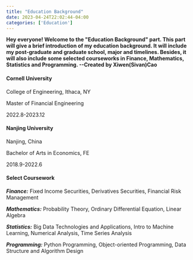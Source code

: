 ```yaml
---
title: "Education Background"
date: 2023-04-24T22:02:44-04:00
categories: ['Education']
---
```


**Hey everyone! Welcome to the "Education Background" part. This part will give a brief introduction of my education background. It will include my post-graduate and graduate school, major and timelines. Besides, it will also include some selected courseworks in Finance, Mathematics, Statistics and Programming. --Created by Xiwen(Sivan)Cao**




#### Cornell University  
College of Engineering, Ithaca, NY  

Master of Financial Engineering  

2022.8-2023.12  

#### Nanjing University
Nanjing, China  

Bachelor of Arts in Economics, FE  

2018.9-2022.6  
  
#### Select Coursework 
  ***Finance:*** Fixed Income Securities, Derivatives Securities, Financial Risk Management  

  ***Mathematics:*** Probability Theory, Ordinary Differential Equation, Linear Algebra  

  ***Statistics:*** Big Data Technologies and Applications, Intro to Machine Learning, Numerical Analysis, Time Series Analysis  

  ***Programming:*** Python Programming, Object-oriented Programming, Data Structure and Algorithm Design







